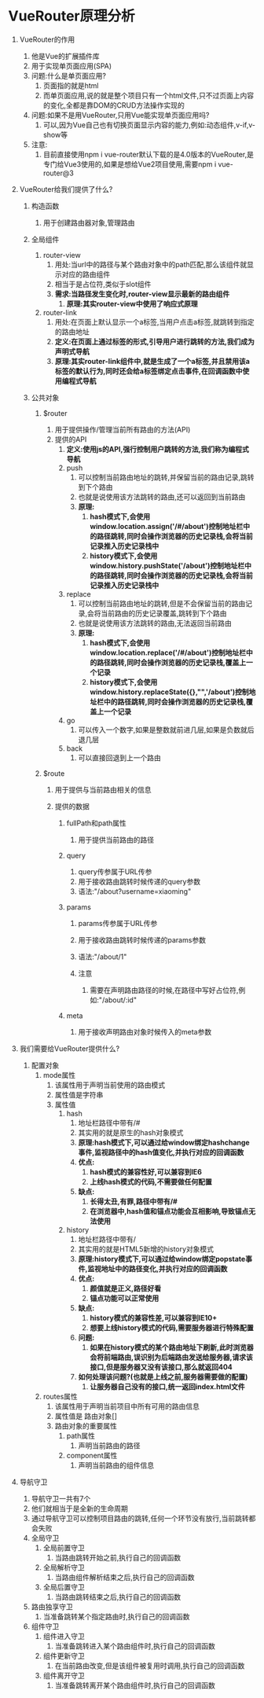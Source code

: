 # VueRouter原理分析

1. VueRouter的作用

   1. 他是Vue的扩展插件库
   2. 用于实现单页面应用(SPA)
   3. 问题:什么是单页面应用?
      1. 页面指的就是html
      2. 而单页面应用,说的就是整个项目只有一个html文件,只不过页面上内容的变化,全都是靠DOM的CRUD方法操作实现的
   4. 问题:如果不是用VueRouter,只用Vue能实现单页面应用吗?
      1. 可以,因为Vue自己也有切换页面显示内容的能力,例如:动态组件,v-if,v-show等
   5. 注意:
      1. 目前直接使用npm i vue-router默认下载的是4.0版本的VueRouter,是专门给Vue3使用的,如果是想给Vue2项目使用,需要npm i vue-router@3

2. VueRouter给我们提供了什么?

   1. 构造函数

      1. 用于创建路由器对象,管理路由

   2. 全局组件

      1. router-view
         1. 用处:当url中的路径与某个路由对象中的path匹配,那么该组件就显示对应的路由组件
         2. 相当于是占位符,类似于slot组件
         3. **需求:当路径发生变化时,router-view显示最新的路由组件**
            1. **原理:其实router-view中使用了响应式原理**
      2. router-link
         1. 用处:在页面上默认显示一个a标签,当用户点击a标签,就跳转到指定的路由地址
         2. **定义:在页面上通过标签的形式,引导用户进行跳转的方法,我们成为声明式导航**
         3. **原理:其实router-link组件中,就是生成了一个a标签,并且禁用该a标签的默认行为,同时还会给a标签绑定点击事件,在回调函数中使用编程式导航**

   3. 公共对象

      1. $router

         1. 用于提供操作/管理当前所有路由的方法(API)
         2. 提供的API
            1. **定义:使用js的API,强行控制用户跳转的方法,我们称为编程式导航**
            2. push
               1. 可以控制当前路由地址的跳转,并保留当前的路由记录,跳转到下个路由
               2. 也就是说使用该方法跳转的路由,还可以返回到当前路由
               3. **原理:**
                  1. **hash模式下,会使用window.location.assign('/#/about')控制地址栏中的路径跳转,同时会操作浏览器的历史记录栈,会将当前记录推入历史记录栈中**
                  2. **history模式下,会使用window.history.pushState('/about')控制地址栏中的路径跳转,同时会操作浏览器的历史记录栈,会将当前记录推入历史记录栈中**
            3. replace
               1. 可以控制当前路由地址的跳转,但是不会保留当前的路由记录,会将当前路由的历史记录覆盖,跳转到下个路由
               2. 也就是说使用该方法跳转的路由,无法返回当前路由
               3. **原理:**
                  1. **hash模式下,会使用window.location.replace('/#/about')控制地址栏中的路径跳转,同时会操作浏览器的历史记录栈,覆盖上一个记录**
                  2. **history模式下,会使用window.history.replaceState({},"",'/about')控制地址栏中的路径跳转,同时会操作浏览器的历史记录栈,覆盖上一个记录**
            4. go
               1. 可以传入一个数字,如果是整数就前进几层,如果是负数就后退几层
            5. back
               1. 可以直接回退到上一个路由

      2. $route

         1. 用于提供与当前路由相关的信息

         2. 提供的数据

            1. fullPath和path属性

               1. 用于提供当前路由的路径

            2. query

               1. query传参属于URL传参
               2. 用于接收路由跳转时候传递的query参数
               3. 语法:"/about?username=xiaoming"

            3. params

               1. params传参属于URL传参


               1. 用于接收路由跳转时候传递的params参数
               2. 语法:"/about/1"
               3. 注意
                  1. 需要在声明路由路径的时候,在路径中写好占位符,例如:"/about/:id"

            4. meta

               1. 用于接收声明路由对象时候传入的meta参数

3. 我们需要给VueRouter提供什么?

   1. 配置对象
      1. mode属性
         1. 该属性用于声明当前使用的路由模式
         2. 属性值是字符串
         3. 属性值
            1. hash
               1. 地址栏路径中带有/#
               2. 其实用的就是原生的hash对象模式
               3. **原理:hash模式下,可以通过给window绑定hashchange事件,监视路径中的hash值变化,并执行对应的回调函数**
               4. **优点:**
                  1. **hash模式的兼容性好,可以兼容到IE6**
                  2. **上线hash模式的代码,不需要做任何配置**
               5. **缺点:**
                  1. **长得太丑,有罪,路径中带有/#**
                  2. **在浏览器中,hash值和锚点功能会互相影响,导致锚点无法使用**
            2. history
               1. 地址栏路径中带有/
               2. 其实用的就是HTML5新增的history对象模式
               3. **原理:history模式下,可以通过给window绑定popstate事件,监视地址中的路径变化,并执行对应的回调函数**
               4. **优点:**
                  1. **颜值就是正义,路径好看**
                  2. **锚点功能可以正常使用**
               5. **缺点:**
                  1. **history模式的兼容性差,可以兼容到IE10+**
                  2. **想要上线history模式的代码,需要服务器进行特殊配置**
               6. **问题:**
                  1. **如果在history模式的某个路由地址下刷新,此时浏览器会将前端路由,误识别为后端路由发送给服务器,请求该接口,但是服务器又没有该接口,那么就返回404**
               7. **如何处理该问题?(也就是上线之前,服务器需要做的配置)**
                  1. **让服务器自己没有的接口,统一返回index.html文件**
      2. routes属性
         1. 该属性用于声明当前项目中所有可用的路由信息
         2. 属性值是 路由对象[]
         3. 路由对象的重要属性
            1. path属性
               1. 声明当前路由的路径
            2. component属性
               1. 声明当前路由的组件信息

4. 导航守卫

   1. 导航守卫一共有7个
   2. 他们就相当于是全新的生命周期
   3. 通过导航守卫可以控制项目路由的跳转,任何一个环节没有放行,当前跳转都会失败
   4. 全局守卫
      1. 全局前置守卫
         1. 当路由跳转开始之前,执行自己的回调函数
      2. 全局解析守卫
         1. 当路由组件解析结束之后,执行自己的回调函数
      3. 全局后置守卫
         1. 当路由跳转结束之后,执行自己的回调函数
   5. 路由独享守卫
      1. 当准备跳转某个指定路由时,执行自己的回调函数
   6. 组件守卫
      1. 组件进入守卫
         1. 当准备跳转进入某个路由组件时,执行自己的回调函数
      2. 组件更新守卫
         1. 在当前路由改变,但是该组件被复用时调用,执行自己的回调函数
      3. 组件离开守卫
         1. 当准备跳转离开某个路由组件时,执行自己的回调函数